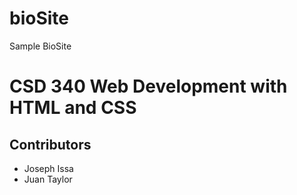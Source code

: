 # bioSite
Sample BioSite
# CSD 340 Web Development with HTML and CSS
## Contributors
* Joseph Issa
* Juan Taylor
